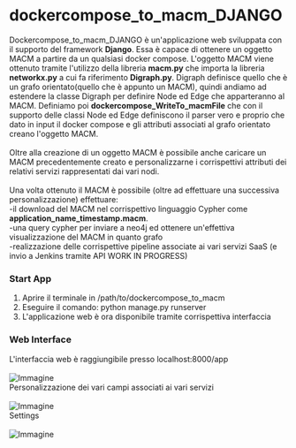 # dockercompose_to_macm_DJANGO <br>
Dockercompose_to_macm_DJANGO è un'applicazione web sviluppata con il supporto del framework <b>Django</b>. Essa è capace di ottenere un oggetto MACM a partire da un qualsiasi docker compose. L'oggetto MACM viene ottenuto tramite l'utilizzo della libreria <b>macm.py</b> che importa la libreria <b>networkx.py</b> a cui fa riferimento <b>Digraph.py</b>. Digraph definisce quello che è un grafo orientato(quello che è appunto un MACM), quindi andiamo ad estendere la classe Digraph per definire Node ed Edge che apparteranno al MACM. Definiamo poi <b>dockercompose_WriteTo_macmFile</b> che con il supporto delle classi Node ed Edge definiscono il parser vero e proprio che dato in input il docker compose e gli attributi associati al grafo orientato creano l'oggetto MACM.<br><br>
Oltre alla creazione di un oggetto MACM è possibile anche caricare un MACM precedentemente creato e personalizzarne i corrispettivi attributi dei relativi servizi rappresentati dai vari nodi.<br><br>
Una volta ottenuto il MACM è possibile (oltre ad effettuare una successiva personalizzazione) effettuare: <br>
    -il download del MACM nel corrispettivo linguaggio Cypher come <b>application_name_timestamp.macm</b>. <br>
    -una query cypher per inviare a neo4j ed ottenere un'effettiva visualizzazione del MACM in quanto grafo <br>
    -realizzazione delle corrispettive pipeline associate ai vari servizi SaaS (e invio a Jenkins tramite API WORK IN PROGRESS)

### Start App
1. Aprire il terminale in /path/to/dockercompose_to_macm
2. Eseguire il comando: python manage.py runserver
3. L'applicazione web è ora disponibile tramite corrispettiva interfaccia

### Web Interface
L'interfaccia web è raggiungibile presso localhost:8000/app <br>
<br>
![Immagine](https://user-images.githubusercontent.com/90553744/146794715-06e04540-7193-476b-b976-f4a0f9de4629.png)
<br>
Personalizzazione dei vari campi associati ai vari servizi
<br><br>
![Immagine](https://user-images.githubusercontent.com/90553744/146797139-a55d6870-2802-43b0-8b8a-5749f4424a94.png)
<br>
Settings
<br><br>
![Immagine](https://user-images.githubusercontent.com/90553744/146797488-8fe22c0e-6e3a-48f1-b3f0-3cd84a8a10ab.png)
